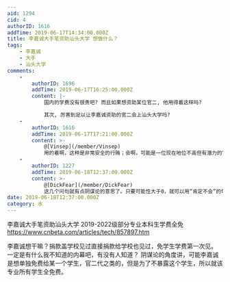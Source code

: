 ```yaml
---
aid: 1294
cid: 4
authorID: 1616
addTime: 2019-06-17T14:34:00.000Z
title: 李嘉诚大手笔资助汕头大学 想做什么？
tags:
    - 李嘉诚
    - 大手
    - 汕头大学
comments:
    -
        authorID: 1696
        addTime: 2019-06-17T16:25:00.000Z
        content: |-
            国内的学费没有很贵吧? 而且如果想资助某位官二, 他用得着这样吗?

            其次, 厉害到足以让李嘉诚资助的官二会上汕头大学吗?
    -
        authorID: 1616
        addTime: 2019-06-17T17:21:00.000Z
        content: >-
            @[Vinsep](/member/Vinsep)
            用的着啊，这种是非常安全的行贿；会啊，可能是一位现在地位不高但有潜力的官二代呢，李嘉诚在放长线钓大鱼呢。而且难道李嘉诚只巴结国家最高领导人的孩子，不是政治局常委的孩子看不上眼，不可能的吧，汕头官员的孩子李嘉诚就肯定不会感兴趣么？
    -
        authorID: 1227
        addTime: 2019-06-18T12:37:00.000Z
        content: >-
            @[DickFear](/member/DickFear)
            这几个问句就有点阴谋论的意思了。只要可能性大于0，就可以用“肯定不会”的句式咯
date: 2019-06-18T12:37:00.000Z
category: 水
---
```


李嘉诚大手笔资助汕头大学 2019-2022级部分专业本科生学费全免 https://www.cnbeta.com/articles/tech/857897.htm

李嘉诚想干嘛？捐款盖学校见过直接捐款给学校也见过，免学生学费第一次见。 一定是有什么我不知道的内幕吧，有没有人知道？ 阴谋论的角度讲，可能李嘉诚是想单独免费给某一个学生，官二代之类的，但是为了不暴露这个学生，所以就该专业所有学生全免费。
